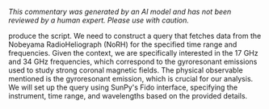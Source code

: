 _This commentary was generated by an AI model and has not been reviewed by a human expert. Please use with caution._

produce the script. We need to construct a query that fetches data from the Nobeyama RadioHeliograph (NoRH) for the specified time range and frequencies. Given the context, we are specifically interested in the 17 GHz and 34 GHz frequencies, which correspond to the gyroresonant emissions used to study strong coronal magnetic fields. The physical observable mentioned is the gyroresonant emission, which is crucial for our analysis. We will set up the query using SunPy's Fido interface, specifying the instrument, time range, and wavelengths based on the provided details.
